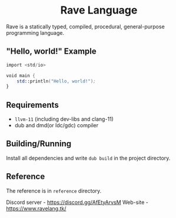 <h1 align="center">Rave Language</h1>

Rave is a statically typed, compiled, procedural, general-purpose programming language.

## "Hello, world!" Example

```nasm
import <std/io>

void main {
    std::println("Hello, world!");
}
```

## Requirements

* `llvm-11` (including dev-libs and clang-11)
* dub and dmd(or ldc/gdc) compiler

## Building/Running

Install all dependencies and write `dub build` in the project directory.

## Reference

The reference is in `reference` directory.

Discord server - https://discord.gg/AfEtyArvsM
Web-site - https://www.ravelang.tk/
